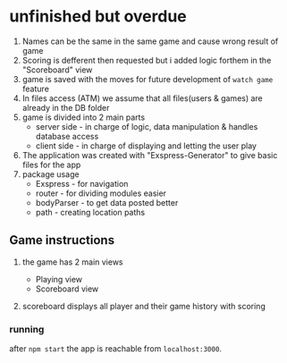 # unfinished but overdue

1) Names can be the same in the same game and cause wrong result of game
2) Scoring is defferent then requested but i added logic forthem in the "Scoreboard" view
3) game is saved with the moves for future development of `watch game` feature
4) In files access (ATM) we assume that all files(users & games) are already in the DB folder
5) game is divided into 2 main parts
    * server side - in charge of logic, data manipulation & handles database access
    * client side - in charge of displaying and letting the user play
6) The application was created with "Exspress-Generator" to give basic files for the app
7) package usage
    * Exspress - for navigation
    * router - for dividing modules easier
    * bodyParser - to get data posted better
    * path - creating location paths


## Game instructions
1) the game has 2 main views
    * Playing view
    * Scoreboard view

2) scoreboard displays all player and their game history with scoring


### running
after `npm start` the app is reachable from `localhost:3000`.